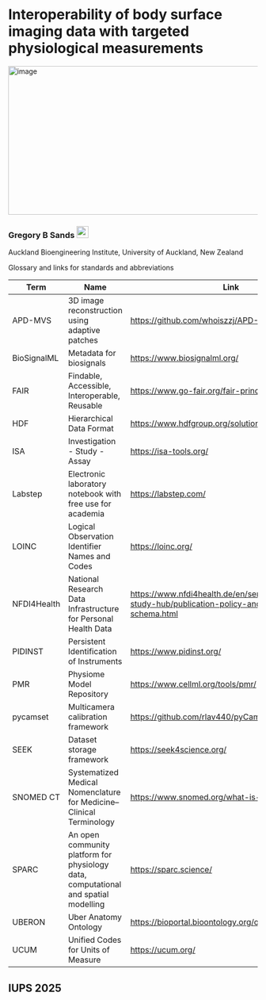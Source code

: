 # Interoperability of body surface imaging data with targeted physiological measurements
<img width="540" height="300" alt="image" src="https://github.com/user-attachments/assets/929073aa-8b3e-4344-8fb3-f6d3f58e244e" />

### Gregory B Sands <a href="https://orcid.org/0000-0002-7875-2099"><img src="https://orcid.org/assets/vectors/orcid.logo.icon.svg" height="24" width="24" ></a>
Auckland Bioengineering Institute, University of Auckland, New Zealand

Glossary and links for standards and abbreviations

| Term | Name | Link |
| ---- | ---- | ---- |
| APD-MVS | 3D image reconstruction using adaptive patches | <https://github.com/whoiszzj/APD-MVS/> |
| BioSignalML | Metadata for biosignals | <https://www.biosignalml.org/> |
| FAIR | Findable, Accessible, Interoperable, Reusable | <https://www.go-fair.org/fair-principles/> |
| HDF | Hierarchical Data Format | <https://www.hdfgroup.org/solutions/hdf5/> |
| ISA | Investigation - Study - Assay | <https://isa-tools.org/> |
| Labstep | Electronic laboratory notebook with free use for academia | <https://labstep.com/> |
| LOINC | Logical Observation Identifier Names and Codes | <https://loinc.org/> |
| NFDI4Health | National Research Data Infrastructure for Personal Health Data | <https://www.nfdi4health.de/en/service/health-study-hub/publication-policy-and-metadata-schema.html> |
| PIDINST | Persistent Identification of Instruments | <https://www.pidinst.org/> |
| PMR | Physiome Model Repository | <https://www.cellml.org/tools/pmr/> |
| pycamset | Multicamera calibration framework | <https://github.com/rlav440/pyCamSet> |
| SEEK | Dataset storage framework | <https://seek4science.org/> |
| SNOMED CT | Systematized Medical Nomenclature for Medicine–Clinical Terminology | <https://www.snomed.org/what-is-snomed-ct> |
| SPARC | An open community platform for physiology data, computational and spatial modelling | <https://sparc.science/> |
| UBERON | Uber Anatomy Ontology | <https://bioportal.bioontology.org/ontologies/UBERON/>
| UCUM | Unified Codes for Units of Measure | <https://ucum.org/> |

## IUPS 2025

